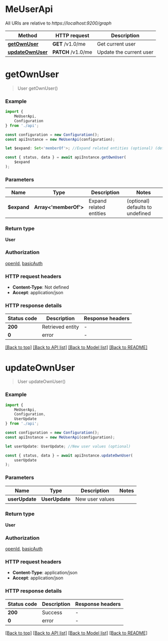 # MeUserApi

All URIs are relative to *https://localhost:9200/graph*

|Method | HTTP request | Description|
|------------- | ------------- | -------------|
|[**getOwnUser**](#getownuser) | **GET** /v1.0/me | Get current user|
|[**updateOwnUser**](#updateownuser) | **PATCH** /v1.0/me | Update the current user|

# **getOwnUser**
> User getOwnUser()


### Example

```typescript
import {
    MeUserApi,
    Configuration
} from './api';

const configuration = new Configuration();
const apiInstance = new MeUserApi(configuration);

let $expand: Set<'memberOf'>; //Expand related entities (optional) (default to undefined)

const { status, data } = await apiInstance.getOwnUser(
    $expand
);
```

### Parameters

|Name | Type | Description  | Notes|
|------------- | ------------- | ------------- | -------------|
| **$expand** | **Array<&#39;memberOf&#39;>** | Expand related entities | (optional) defaults to undefined|


### Return type

**User**

### Authorization

[openId](../README.md#openId), [basicAuth](../README.md#basicAuth)

### HTTP request headers

 - **Content-Type**: Not defined
 - **Accept**: application/json


### HTTP response details
| Status code | Description | Response headers |
|-------------|-------------|------------------|
|**200** | Retrieved entity |  -  |
|**0** | error |  -  |

[[Back to top]](#) [[Back to API list]](../README.md#documentation-for-api-endpoints) [[Back to Model list]](../README.md#documentation-for-models) [[Back to README]](../README.md)

# **updateOwnUser**
> User updateOwnUser()


### Example

```typescript
import {
    MeUserApi,
    Configuration,
    UserUpdate
} from './api';

const configuration = new Configuration();
const apiInstance = new MeUserApi(configuration);

let userUpdate: UserUpdate; //New user values (optional)

const { status, data } = await apiInstance.updateOwnUser(
    userUpdate
);
```

### Parameters

|Name | Type | Description  | Notes|
|------------- | ------------- | ------------- | -------------|
| **userUpdate** | **UserUpdate**| New user values | |


### Return type

**User**

### Authorization

[openId](../README.md#openId), [basicAuth](../README.md#basicAuth)

### HTTP request headers

 - **Content-Type**: application/json
 - **Accept**: application/json


### HTTP response details
| Status code | Description | Response headers |
|-------------|-------------|------------------|
|**200** | Success |  -  |
|**0** | error |  -  |

[[Back to top]](#) [[Back to API list]](../README.md#documentation-for-api-endpoints) [[Back to Model list]](../README.md#documentation-for-models) [[Back to README]](../README.md)

